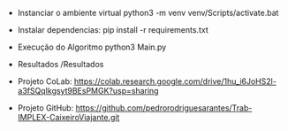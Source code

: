 - Instanciar o ambiente virtual
    python3 -m venv
    venv/Scripts/activate.bat

- Instalar dependencias:
    pip install -r requirements.txt

- Execução do Algoritmo
    python3 Main.py 

- Resultados
    /Resultados

- Projeto CoLab:
    https://colab.research.google.com/drive/1hu_i6JoHS2l-a3fSQqIkgsyt9BEsPMGK?usp=sharing

- Projeto GitHub:
    https://github.com/pedrorodriguesarantes/Trab-IMPLEX-CaixeiroViajante.git